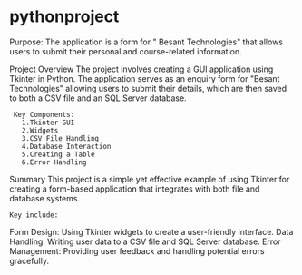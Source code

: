 # pythonproject
Purpose:
The application is a form for " Besant Technologies" that allows users to submit their personal and course-related information.

Project Overview
The project involves creating a GUI application using Tkinter in Python. 
The application serves as an enquiry form for "Besant Technologies" allowing users to submit their details, which are then saved to both a CSV file and an SQL Server database.

        
     Key Components:
       1.Tkinter GUI
       2.Widgets
       3.CSV File Handling
       4.Database Interaction
       5.Creating a Table
       6.Error Handling
Summary
This project is a simple yet effective example of using Tkinter for creating a form-based application that integrates with both file and database systems.

    Key include:

   Form Design: Using Tkinter widgets to create a user-friendly interface.
   Data Handling: Writing user data to a CSV file and SQL Server database.
   Error Management: Providing user feedback and handling potential errors gracefully.
